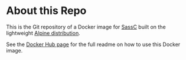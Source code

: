 # About this Repo

This is the Git repository of a Docker image for
[SassC](https://github.com/sass/sassc) built on the lightweight
[Alpine distribution](https://alpinelinux.org/).

See the [Docker Hub page](https://hub.docker.com/r/codycraven/sassc/) for the
full readme on how to use this Docker image.
